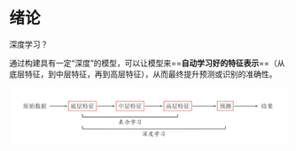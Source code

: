 # 绪论

深度学习？

通过构建具有一定“深度”的模型，可以让模型来==**自动学习好的特征表示**==（从底层特征，到中层特征，再到高层特征），从而最终提升预测或识别的准确性。

![image-20240308162501600](./第一章：概述.assets/image-20240308162501600.png)

